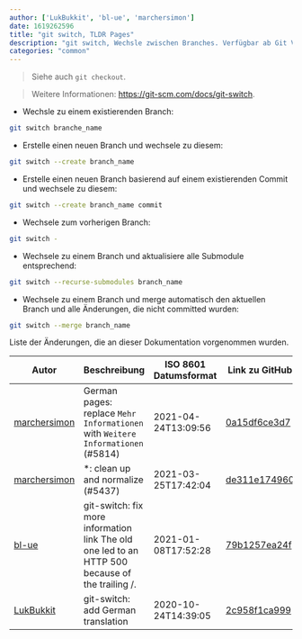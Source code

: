 ```yaml
---
author: ['LukBukkit', 'bl-ue', 'marchersimon']
date: 1619262596
title: "git switch, TLDR Pages"
description: "git switch, Wechsle zwischen Branches. Verfügbar ab Git Version 2.23+."
categories: "common"
---
```

> Siehe auch `git checkout`.

> Weitere Informationen: <https://git-scm.com/docs/git-switch>.

- Wechsle zu einem existierenden Branch:

```bash
git switch branche_name
```

- Erstelle einen neuen Branch und wechsele zu diesem:

```bash
git switch --create branch_name
```

- Erstelle einen neuen Branch basierend auf einem existierenden Commit und wechsele zu diesem:

```bash
git switch --create branch_name commit
```

- Wechsele zum vorherigen Branch:

```bash
git switch -
```

- Wechsele zu einem Branch und aktualisiere alle Submodule entsprechend:

```bash
git switch --recurse-submodules branch_name
```

- Wechsele zu einem Branch und merge automatisch den aktuellen Branch und alle Änderungen, die nicht committed wurden:

```bash
git switch --merge branch_name
```
Liste der Änderungen, die an dieser Dokumentation vorgenommen wurden.


Autor | Beschreibung | ISO 8601 Datumsformat | Link zu GitHub
------|-----|-----|-----
[marchersimon](mailto:50295997+marchersimon@users.noreply.github.com) | German pages: replace `Mehr Informationen` with `Weitere Informationen` (#5814) | 2021-04-24T13:09:56 | [0a15df6ce3d7](https://github.com/tldr-pages/tldr/commit/0a15df6ce3d790b71b8fa4ae2e8befe0ed0806c7)
[marchersimon](mailto:50295997+marchersimon@users.noreply.github.com) | *: clean up and normalize (#5437) | 2021-03-25T17:42:04 | [de311e174960](https://github.com/tldr-pages/tldr/commit/de311e17496083a7f805793ef228995ecc7e8c97)
[bl-ue](mailto:54780737+bl-ue@users.noreply.github.com) | git-switch: fix more information link The old one led to an HTTP 500 because of the trailing /. | 2021-01-08T17:52:28 | [79b1257ea24f](https://github.com/tldr-pages/tldr/commit/79b1257ea24ff4293a7eca44482fa4eb6daf1a61)
[LukBukkit](mailto:luk.bukkit@gmail.com) | git-switch: add German translation | 2020-10-24T14:39:05 | [2c958f1ca999](https://github.com/tldr-pages/tldr/commit/2c958f1ca999479af2ca4517e7f8cbab0c3a2f3c)

